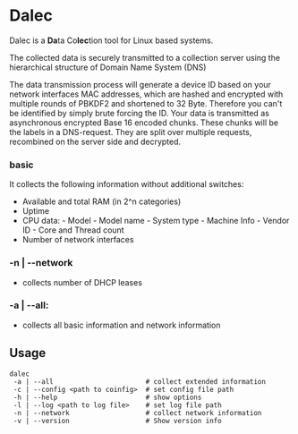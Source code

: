# Dalec

Dalec is a **Da**ta Co**lec**tion tool for Linux based systems.<br>

The collected data is securely transmitted to a collection server using
the hierarchical structure of Domain Name System (DNS)

The data transmission process will generate a device ID based on your network
interfaces MAC addresses, which are hashed and encrypted with multiple rounds 
of PBKDF2 and shortened to 32 Byte. Therefore you can't be identified by
simply brute forcing the ID. 
Your data is transmitted as asynchronous encrypted Base 16 encoded chunks.
These chunks will be the labels in a DNS-request.
They are split over multiple requests, recombined on the server side and
decrypted.

### basic

It collects the following information without additional switches:

- Available and total RAM (in 2^n categories)
- Uptime
- CPU data:
		- Model
		- Model name
		- System type
		- Machine Info
		- Vendor ID
		- Core and Thread count
- Number of network interfaces 

### -n | --network
- collects number of DHCP leases

### -a | --all:
- collects all basic information and network information

## Usage

```
dalec
 -a | --all 					  # collect extended information
 -c | --config <path to coinfig>  # set config file path
 -h | --help                      # show options
 -l | --log <path to log file>    # set log file path
 -n | --network 				  # collect network information
 -v | --version                   # Show version info
```

